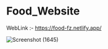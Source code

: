 # Food_Website

WebLink :- https://food-fz.netlify.app/

![Screenshot (1645)](https://github.com/mdfaizan973/Food_Website/assets/106812942/29803c53-ca47-4921-84de-97235c984ff6)
